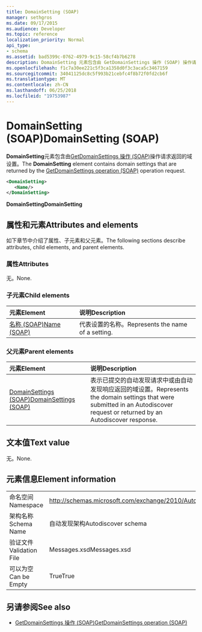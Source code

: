 ```yaml
---
title: DomainSetting (SOAP)
manager: sethgros
ms.date: 09/17/2015
ms.audience: Developer
ms.topic: reference
localization_priority: Normal
api_type:
- schema
ms.assetid: bad5399c-0762-4979-9c15-58cf4b7b6278
description: DomainSetting 元素包含由 GetDomainSettings 操作 (SOAP) 操作请求返回的域设置。
ms.openlocfilehash: f1c7a30ee221c5f3ca1358d0f3c3aca5c3467159
ms.sourcegitcommit: 34041125dc8c5f993b21cebfc4f8b72f0fd2cb6f
ms.translationtype: MT
ms.contentlocale: zh-CN
ms.lasthandoff: 06/25/2018
ms.locfileid: "19753987"
---
```

# <a name="domainsetting-soap"></a><span data-ttu-id="15a94-103">DomainSetting (SOAP)</span><span class="sxs-lookup"><span data-stu-id="15a94-103">DomainSetting (SOAP)</span></span>

<span data-ttu-id="15a94-104">**DomainSetting**元素包含由[GetDomainSettings 操作 (SOAP)](getdomainsettings-operation-soap.md)操作请求返回的域设置。</span><span class="sxs-lookup"><span data-stu-id="15a94-104">The **DomainSetting** element contains domain settings that are returned by the [GetDomainSettings operation (SOAP)](getdomainsettings-operation-soap.md) operation request.</span></span> 
  
```XML
<DomainSetting>
   <Name/>
</DomainSetting>
```

 <span data-ttu-id="15a94-105">**DomainSetting**</span><span class="sxs-lookup"><span data-stu-id="15a94-105">**DomainSetting**</span></span>
## <a name="attributes-and-elements"></a><span data-ttu-id="15a94-106">属性和元素</span><span class="sxs-lookup"><span data-stu-id="15a94-106">Attributes and elements</span></span>

<span data-ttu-id="15a94-107">如下章节中介绍了属性、子元素和父元素。</span><span class="sxs-lookup"><span data-stu-id="15a94-107">The following sections describe attributes, child elements, and parent elements.</span></span>
  
### <a name="attributes"></a><span data-ttu-id="15a94-108">属性</span><span class="sxs-lookup"><span data-stu-id="15a94-108">Attributes</span></span>

<span data-ttu-id="15a94-109">无。</span><span class="sxs-lookup"><span data-stu-id="15a94-109">None.</span></span>
  
### <a name="child-elements"></a><span data-ttu-id="15a94-110">子元素</span><span class="sxs-lookup"><span data-stu-id="15a94-110">Child elements</span></span>

|<span data-ttu-id="15a94-111">**元素**</span><span class="sxs-lookup"><span data-stu-id="15a94-111">**Element**</span></span>|<span data-ttu-id="15a94-112">**说明**</span><span class="sxs-lookup"><span data-stu-id="15a94-112">**Description**</span></span>|
|:-----|:-----|
|[<span data-ttu-id="15a94-113">名称 (SOAP)</span><span class="sxs-lookup"><span data-stu-id="15a94-113">Name (SOAP)</span></span>](name-soap.md) <br/> |<span data-ttu-id="15a94-114">代表设置的名称。</span><span class="sxs-lookup"><span data-stu-id="15a94-114">Represents the name of a setting.</span></span>  <br/> |
   
### <a name="parent-elements"></a><span data-ttu-id="15a94-115">父元素</span><span class="sxs-lookup"><span data-stu-id="15a94-115">Parent elements</span></span>

|<span data-ttu-id="15a94-116">**元素**</span><span class="sxs-lookup"><span data-stu-id="15a94-116">**Element**</span></span>|<span data-ttu-id="15a94-117">**说明**</span><span class="sxs-lookup"><span data-stu-id="15a94-117">**Description**</span></span>|
|:-----|:-----|
|[<span data-ttu-id="15a94-118">DomainSettings (SOAP)</span><span class="sxs-lookup"><span data-stu-id="15a94-118">DomainSettings (SOAP)</span></span>](domainsettings-soap.md) <br/> |<span data-ttu-id="15a94-119">表示已提交的自动发现请求中或由自动发现响应返回的域设置。</span><span class="sxs-lookup"><span data-stu-id="15a94-119">Represents the domain settings that were submitted in an Autodiscover request or returned by an Autodiscover response.</span></span>  <br/> |
   
## <a name="text-value"></a><span data-ttu-id="15a94-120">文本值</span><span class="sxs-lookup"><span data-stu-id="15a94-120">Text value</span></span>

<span data-ttu-id="15a94-121">无。</span><span class="sxs-lookup"><span data-stu-id="15a94-121">None.</span></span>
  
## <a name="element-information"></a><span data-ttu-id="15a94-122">元素信息</span><span class="sxs-lookup"><span data-stu-id="15a94-122">Element information</span></span>

|||
|:-----|:-----|
|<span data-ttu-id="15a94-123">命名空间</span><span class="sxs-lookup"><span data-stu-id="15a94-123">Namespace</span></span>  <br/> |http://schemas.microsoft.com/exchange/2010/Autodiscover  <br/> |
|<span data-ttu-id="15a94-124">架构名称</span><span class="sxs-lookup"><span data-stu-id="15a94-124">Schema Name</span></span>  <br/> |<span data-ttu-id="15a94-125">自动发现架构</span><span class="sxs-lookup"><span data-stu-id="15a94-125">Autodiscover schema</span></span>  <br/> |
|<span data-ttu-id="15a94-126">验证文件</span><span class="sxs-lookup"><span data-stu-id="15a94-126">Validation File</span></span>  <br/> |<span data-ttu-id="15a94-127">Messages.xsd</span><span class="sxs-lookup"><span data-stu-id="15a94-127">Messages.xsd</span></span>  <br/> |
|<span data-ttu-id="15a94-128">可以为空</span><span class="sxs-lookup"><span data-stu-id="15a94-128">Can be Empty</span></span>  <br/> |<span data-ttu-id="15a94-129">True</span><span class="sxs-lookup"><span data-stu-id="15a94-129">True</span></span>  <br/> |
   
## <a name="see-also"></a><span data-ttu-id="15a94-130">另请参阅</span><span class="sxs-lookup"><span data-stu-id="15a94-130">See also</span></span>

- [<span data-ttu-id="15a94-131">GetDomainSettings 操作 (SOAP)</span><span class="sxs-lookup"><span data-stu-id="15a94-131">GetDomainSettings operation (SOAP)</span></span>](getdomainsettings-operation-soap.md)

